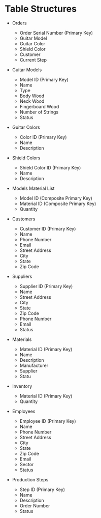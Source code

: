 # Table Structures

- Orders
    - Order Serial Number (Primary Key)
    - Guitar Model
    - Guitar Color
    - Shield Color
    - Customer
    - Current Step

- Guitar Models
    - Model ID (Primary Key)
    - Name 
    - Type
    - Body Wood
    - Neck Wood
    - Fingerboard Wood
    - Number of Strings
    - Status

- Guitar Colors
    - Color ID (Primary Key)
    - Name
    - Description

- Shield Colors
    - Shield Color ID (Primary Key)
    - Name
    - Description

- Models Material List
    - Model ID (Composite Primary Key)
    - Material ID (Composite Primary Key)
    - Quantity

- Customers
    - Customer ID (Primary Key)
    - Name
    - Phone Number
    - Email
    - Street Address
    - City
    - State 
    - Zip Code

- Suppliers
    - Supplier ID (Primary Key)
    - Name
    - Street Address
    - City
    - State 
    - Zip Code
    - Phone Number
    - Email
    - Status

- Materials
    - Material ID (Primary Key)
    - Name
    - Description
    - Manufacturer
    - Supplier
    - Statu

- Inventory
    - Material ID (Primary Key)
    - Quantity
    
- Employees
    - Employee ID (Primary Key)
    - Name
    - Phone Number
    - Street Address
    - City
    - State 
    - Zip Code
    - Email
    - Sector
    - Status
    
- Production Steps
    - Step ID (Primary Key)
    - Name
    - Description
    - Order Number
    - Status

